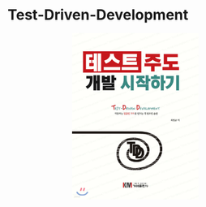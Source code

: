 # Test-Driven-Development

<div align="center">
  <img src="docs/img.png" alt="Image" width="250" height="328">
</div>
